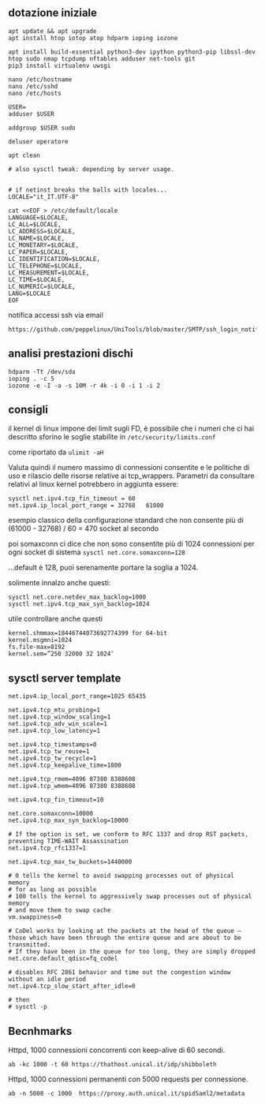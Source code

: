 dotazione iniziale
-----
````
apt update && apt upgrade
apt install htop iotop atop hdparm ioping iozone

apt install build-essential python3-dev ipython python3-pip libssl-dev htop sudo nmap tcpdump nftables adduser net-tools git
pip3 install virtualenv uwsgi

nano /etc/hostname
nano /etc/sshd
nano /etc/hosts

USER=
adduser $USER

addgroup $USER sudo

deluser operatore

apt clean

# also sysctl tweak: depending by server usage.


# if netinst breaks the balls with locales...
LOCALE="it_IT.UTF-8"

cat <<EOF > /etc/default/locale
LANGUAGE=$LOCALE,
LC_ALL=$LOCALE,
LC_ADDRESS=$LOCALE,
LC_NAME=$LOCALE,
LC_MONETARY=$LOCALE,
LC_PAPER=$LOCALE,
LC_IDENTIFICATION=$LOCALE,
LC_TELEPHONE=$LOCALE,
LC_MEASUREMENT=$LOCALE,
LC_TIME=$LOCALE,
LC_NUMERIC=$LOCALE,
LANG=$LOCALE
EOF

````

notifica accessi ssh via email
````
https://github.com/peppelinux/UniTools/blob/master/SMTP/ssh_login_notification.md
````

analisi prestazioni dischi
--------------------------
````
hdparm -Tt /dev/sda
ioping . -c 5
iozone -e -I -a -s 10M -r 4k -i 0 -i 1 -i 2
````

consigli
--------
il kernel di linux impone dei limit sugli FD, è possibile che i numeri che ci hai descritto sforino le soglie stabilite in
`/etc/security/limits.conf`

come riportato da
`ulimit -aH`

Valuta quindi il numero massimo di connessioni consentite e le politiche di uso e rilascio delle risorse relative ai tcp_wrappers.
Parametri da consultare relativi al linux kernel potrebbero in aggiunta essere:

````
sysctl net.ipv4.tcp_fin_timeout = 60
net.ipv4.ip_local_port_range = 32768   61000
````

esempio classico della configurazione standard che non consente più di
(61000 - 32768) / 60 = 470 socket al secondo

poi somaxconn ci dice che non sono consentite più di 1024 connessioni per ogni socket di sistema
`sysctl net.core.somaxconn=128`

...default è 128, puoi serenamente portare la soglia a 1024.

solimente innalzo anche questi:
````
sysctl net.core.netdev_max_backlog=1000
sysctl net.ipv4.tcp_max_syn_backlog=1024
````

utile controllare anche questi
````
kernel.shmmax=18446744073692774399 for 64-bit
kernel.msgmni=1024
fs.file-max=8192
kernel.sem=”250 32000 32 1024″
````

sysctl server template
----------------------

````
net.ipv4.ip_local_port_range=1025 65435

net.ipv4.tcp_mtu_probing=1
net.ipv4.tcp_window_scaling=1
net.ipv4.tcp_adv_win_scale=1
net.ipv4.tcp_low_latency=1

net.ipv4.tcp_timestamps=0 
net.ipv4.tcp_tw_reuse=1 
net.ipv4.tcp_tw_recycle=1 
net.ipv4.tcp_keepalive_time=1800 

net.ipv4.tcp_rmem=4096 87380 8388608
net.ipv4.tcp_wmem=4096 87380 8388608

net.ipv4.tcp_fin_timeout=10

net.core.somaxconn=10000
net.ipv4.tcp_max_syn_backlog=10000

# If the option is set, we conform to RFC 1337 and drop RST packets, preventing TIME-WAIT Assassination
net.ipv4.tcp_rfc1337=1

net.ipv4.tcp_max_tw_buckets=1440000

# 0 tells the kernel to avoid swapping processes out of physical memory
# for as long as possible
# 100 tells the kernel to aggressively swap processes out of physical memory
# and move them to swap cache
vm.swappiness=0

# CoDel works by looking at the packets at the head of the queue — those which have been through the entire queue and are about to be transmitted.
# If they have been in the queue for too long, they are simply dropped
net.core.default_qdisc=fq_codel

# disables RFC 2861 behavior and time out the congestion window without an idle period
net.ipv4.tcp_slow_start_after_idle=0

# then
# sysctl -p
````

Becnhmarks
----------

Httpd, 1000 connessioni concorrenti con keep-alive di 60 secondi.
````
ab -kc 1000 -t 60 https://thathost.unical.it/idp/shibboleth
````

Httpd, 1000 connessioni permanenti con 5000 requests per connessione.
````
ab -n 5000 -c 1000  https://proxy.auth.unical.it/spidSaml2/metadata
````

